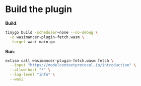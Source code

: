 # Build the plugin

**Build**:
```bash
tinygo build -scheduler=none --no-debug \
  -o wasimancer-plugin-fetch.wasm \
  -target wasi main.go
```

**Run**:
```bash
extism call wasimancer-plugin-fetch.wasm fetch \
  --input "https://modelcontextprotocol.io/introduction" \
  --allow-host "*" \
  --log-level "info" \
  --wasi
```
